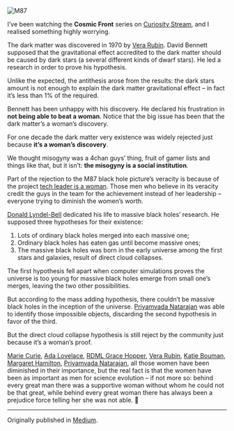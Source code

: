![M87](//cacilhas.cc/img/m87.png)

I’ve been watching the **Cosmic Front** series on [Curiosity Stream](https://curiositystream.com/), and I realised something highly worrying.

The dark matter was discovered in 1970 by [Vera Rubin](https://scientificwomen.net/women/rubin-vera-86). David Bennett supposed that the gravitational effect accredited to the dark matter should be caused by dark stars (a several different kinds of dwarf stars). He led a research in order to prove his hypothesis.

Unlike the expected, the antithesis arose from the results: the dark stars amount is not enough to explain the dark matter gravitational effect – in fact it’s less than 1% of the required.

Bennett has been unhappy with his discovery. He declared his frustration in **not being able to beat a woman**. Notice that the big issue has been that the dark matter’s a woman’s discovery.

For one decade the dark matter very existence was widely rejected just because **it’s a woman’s discovery**.

We thought misogyny was a 4chan guys’ thing, fruit of gamer lists and things like that, but it isn’t: **the misogyny is a social institution**.

Part of the rejection to the M87 black hole picture’s veracity is because of the project [tech leader is a woman](http://users.cms.caltech.edu/~klbouman/). Those men who believe in its veracity credit the guys in the team for the achievement instead of her leadership – everyone trying to diminish the women’s worth.

[Donald Lyndel-Bell](https://www.nature.com/articles/d41586-018-02579-w) dedicated his life to massive black holes’ research. He supposed three hypotheses for their existence:

1.  Lots of ordinary black holes merged into each massive one;
2.  Ordinary black holes has eaten gas until become massive ones;
3.  The massive black holes was born in the early universe among the first stars and galaxies, result of direct cloud collapses.

The first hypothesis fell apart when computer simulations proves the universe is too young for massive black holes emerge from small one’s merges, leaving the two other possibilities.

But according to the mass adding hypothesis, there couldn’t be massive black holes in the inception of the universe. [Priyamvada Natarajan](https://www.quantamagazine.org/priyamvada-natarajan-maps-the-invisible-universe-20190204/) was able to identify those impossible objects, discarding the second hypothesis in favor of the third.

But the direct cloud collapse hypothesis is still reject by the community just because it’s a woman’s proof.

[Marie Curie](https://www.nobelprize.org/prizes/physics/1903/marie-curie/biographical/), [Ada Lovelace](https://www.biography.com/scholar/ada-lovelace), [RDML Grace Hopper](https://www.britannica.com/biography/Grace-Hopper), [Vera Rubin](https://scientificwomen.net/women/rubin-vera-86), [Katie Bouman](http://users.cms.caltech.edu/~klbouman/), [Margaret Hamilton](https://www.britannica.com/biography/Margaret-Hamilton-American-computer-scientist), [Priyamvada Natarajan](https://www.quantamagazine.org/priyamvada-natarajan-maps-the-invisible-universe-20190204/), all those women have been diminished in their importance, but the real fact is that the women have been as important as men for science evolution – if not more so: behind every great man there was a supportive woman without whom he could not be that great, while behind every great woman there has always been a prejudice force telling her she was not able. 🐝

* * *

Originally published in [Medium](https://cacilhas.medium.com/misogyny-in-academic-and-research-milieu-a0de47ee49ec).